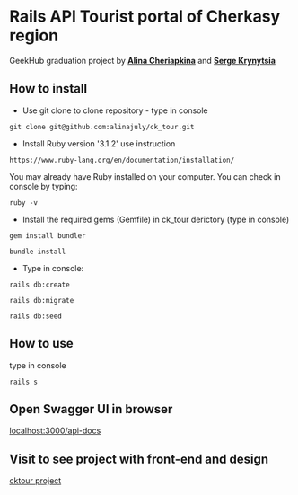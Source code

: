 # Rails API Tourist portal of Cherkasy region

GeekHub graduation project by **[Alina Cheriapkina](https://github.com/alinajuly)** and **[Serge Krynytsia](https://github.com/Haidamac)**

## How to install

* Use git clone to clone repository - type in console

```
git clone git@github.com:alinajuly/ck_tour.git
```

* Install Ruby version '3.1.2' use instruction

```
https://www.ruby-lang.org/en/documentation/installation/
```

You may already have Ruby installed on your computer. You can check in console by typing:

```
ruby -v
```

* Install the required gems (Gemfile) in ck_tour derictory (type in console)

```
gem install bundler
```

```
bundle install
```

* Type in console:

```
rails db:create
```

```
rails db:migrate
```

```
rails db:seed
```

## How to use

type in console

```
rails s
```

## Open Swagger UI in browser

[localhost:3000/api-docs](http://localhost:3000/api-docs/index.html)

## Visit to see project with front-end and design

[cktour project](https://tour-project-frontend.vercel.app)
